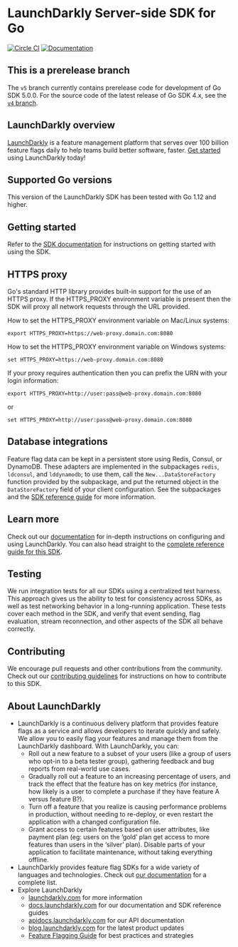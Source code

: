 # LaunchDarkly Server-side SDK for Go

[![Circle CI](https://circleci.com/gh/launchdarkly/go-server-sdk.svg?style=svg)](https://circleci.com/gh/launchdarkly/go-server-sdk) [![Documentation](https://godoc.org/gopkg.in/launchdarkly/go-server-sdk.v5?status.svg)](https://godoc.org/gopkg.in/launchdarkly/go-server-sdk.v5)

## This is a prerelease branch

The `v5` branch currently contains prerelease code for development of Go SDK 5.0.0. For the source code of the latest release of Go SDK 4.x, see the [`v4` branch](https://github.com/launchdarkly/go-server-sdk/tree/v4).

## LaunchDarkly overview

[LaunchDarkly](https://www.launchdarkly.com) is a feature management platform that serves over 100 billion feature flags daily to help teams build better software, faster. [Get started](https://docs.launchdarkly.com/docs/getting-started) using LaunchDarkly today!
 
## Supported Go versions

This version of the LaunchDarkly SDK has been tested with Go 1.12 and higher.

## Getting started

Refer to the [SDK documentation](https://docs.launchdarkly.com/docs/go-sdk-reference#section-getting-started) for instructions on getting started with using the SDK.

## HTTPS proxy

Go's standard HTTP library provides built-in support for the use of an HTTPS proxy. If the HTTPS_PROXY environment variable is present then the SDK will proxy all network requests through the URL provided.

How to set the HTTPS_PROXY environment variable on Mac/Linux systems:
```
export HTTPS_PROXY=https://web-proxy.domain.com:8080
```

How to set the HTTPS_PROXY environment variable on Windows systems:
```
set HTTPS_PROXY=https://web-proxy.domain.com:8080
```

If your proxy requires authentication then you can prefix the URN with your login information:
```
export HTTPS_PROXY=http://user:pass@web-proxy.domain.com:8080
```
or
```
set HTTPS_PROXY=http://user:pass@web-proxy.domain.com:8080
```

## Database integrations

Feature flag data can be kept in a persistent store using Redis, Consul, or DynamoDB. These adapters are implemented in the subpackages `redis`, `ldconsul`, and `lddynamodb`; to use them, call the `New...DataStoreFactory` function provided by the subpackage, and put the returned object in the `DataStoreFactory` field of your client configuration. See the subpackages and the [SDK reference guide](https://docs.launchdarkly.com/docs/using-a-persistent-feature-store) for more information.

## Learn more

Check out our [documentation](http://docs.launchdarkly.com) for in-depth instructions on configuring and using LaunchDarkly. You can also head straight to the [complete reference guide for this SDK](http://docs.launchdarkly.com/docs/go-sdk-reference).

## Testing

We run integration tests for all our SDKs using a centralized test harness. This approach gives us the ability to test for consistency across SDKs, as well as test networking behavior in a long-running application. These tests cover each method in the SDK, and verify that event sending, flag evaluation, stream reconnection, and other aspects of the SDK all behave correctly.

## Contributing

We encourage pull requests and other contributions from the community. Check out our [contributing guidelines](CONTRIBUTING.md) for instructions on how to contribute to this SDK.

## About LaunchDarkly

* LaunchDarkly is a continuous delivery platform that provides feature flags as a service and allows developers to iterate quickly and safely. We allow you to easily flag your features and manage them from the LaunchDarkly dashboard.  With LaunchDarkly, you can:
    * Roll out a new feature to a subset of your users (like a group of users who opt-in to a beta tester group), gathering feedback and bug reports from real-world use cases.
    * Gradually roll out a feature to an increasing percentage of users, and track the effect that the feature has on key metrics (for instance, how likely is a user to complete a purchase if they have feature A versus feature B?).
    * Turn off a feature that you realize is causing performance problems in production, without needing to re-deploy, or even restart the application with a changed configuration file.
    * Grant access to certain features based on user attributes, like payment plan (eg: users on the ‘gold’ plan get access to more features than users in the ‘silver’ plan). Disable parts of your application to facilitate maintenance, without taking everything offline.
* LaunchDarkly provides feature flag SDKs for a wide variety of languages and technologies. Check out [our documentation](https://docs.launchdarkly.com/docs) for a complete list.
* Explore LaunchDarkly
    * [launchdarkly.com](https://www.launchdarkly.com/ "LaunchDarkly Main Website") for more information
    * [docs.launchdarkly.com](https://docs.launchdarkly.com/  "LaunchDarkly Documentation") for our documentation and SDK reference guides
    * [apidocs.launchdarkly.com](https://apidocs.launchdarkly.com/  "LaunchDarkly API Documentation") for our API documentation
    * [blog.launchdarkly.com](https://blog.launchdarkly.com/  "LaunchDarkly Blog Documentation") for the latest product updates
    * [Feature Flagging Guide](https://github.com/launchdarkly/featureflags/  "Feature Flagging Guide") for best practices and strategies
